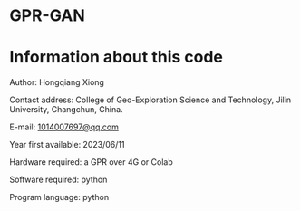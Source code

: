 # GPR-GAN


# Information about this code
Author: Hongqiang Xiong

Contact address: College of Geo-Exploration Science and Technology, Jilin University, Changchun, China.

E-mail: 1014007697@qq.com

Year first available: 2023/06/11

Hardware required: a GPR over 4G  or  Colab

Software required: python

Program language: python






